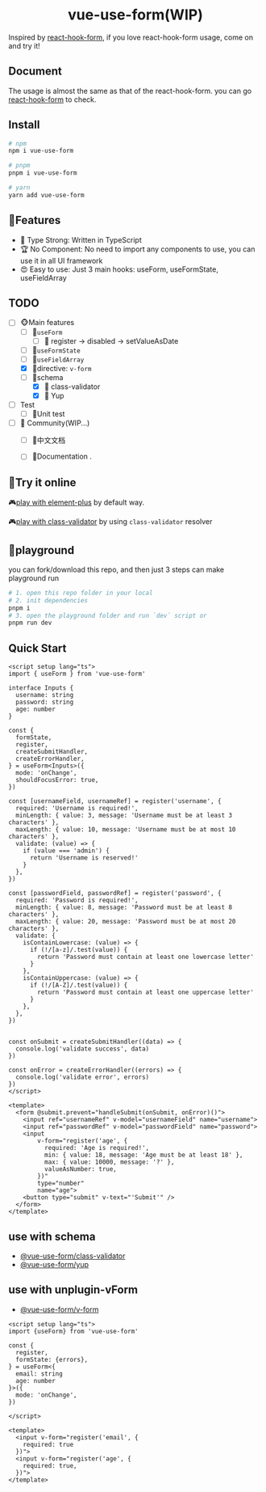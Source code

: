 <h1 align="center">
vue-use-form(WIP)
</h1>

Inspired by [react-hook-form](https://react-hook-form.com/), if you love react-hook-form usage, come on and try it!

## Document

The usage is almost the same as that of the react-hook-form. you can go [react-hook-form](https://react-hook-form.com/) to check.

## Install

```bash
# npm
npm i vue-use-form

# pnpm
pnpm i vue-use-form

# yarn
yarn add vue-use-form
```

## 🚀Features
- 🦾 Type Strong: Written in TypeScript
- 🏆 No Component: No need to import any components to use, you can use it in all UI framework
- 😍 Easy to use: Just 3 main hooks: useForm, useFormState, useFieldArray

## TODO

- [ ] 🐵Main features
    - [ ] 🍉`useForm`
      - [ ] 🍎 register -> disabled -> setValueAsDate
    - [ ] 🍊`useFormState`
    - [ ] 🍋`useFieldArray`
    - [x] 🥝directive: `v-form`
    - [ ] 🍎schema
        - [x] 🍵 class-validator
        - [x] 🍶 Yup
- [ ] Test
    - [ ] 🐯Unit test
- [ ] 🐼 Community(WIP...)
  - [ ] 🎋中文文档
  - [ ] 📖Documentation .


## 🎁Try it online
🎮[play with element-plus](https://stackblitz.com/edit/vitejs-vite-typsyz?file=src%2Fmain.ts,src%2FApp.vue,package.json&terminal=dev) by default way.

🎮[play with class-validator](https://stackblitz.com/edit/vitejs-vite-foumka?file=src%2FApp.vue,vite.config.ts,src%2Fmain.ts,package.json,src%2Fenv.d.ts&terminal=dev) by using `class-validator` resolver

## 🚣playground
you can fork/download this repo, and then just 3 steps can make playground run
```bash
# 1. open this repo folder in your local
# 2. init dependencies
pnpm i
# 3. open the playground folder and run `dev` script or
pnpm run dev
```

## Quick Start

```vue
<script setup lang="ts">
import { useForm } from 'vue-use-form'

interface Inputs {
  username: string
  password: string
  age: number
}

const {
  formState,
  register,
  createSubmitHandler,
  createErrorHandler,
} = useForm<Inputs>({
  mode: 'onChange',
  shouldFocusError: true,
})

const [usernameField, usernameRef] = register('username', {
  required: 'Username is required!',
  minLength: { value: 3, message: 'Username must be at least 3 characters' },
  maxLength: { value: 10, message: 'Username must be at most 10 characters' },
  validate: (value) => {
    if (value === 'admin') {
      return 'Username is reserved!'
    }
  },
})

const [passwordField, passwordRef] = register('password', {
  required: 'Password is required!',
  minLength: { value: 8, message: 'Password must be at least 8 characters' },
  maxLength: { value: 20, message: 'Password must be at most 20 characters' },
  validate: {
    isContainLowercase: (value) => {
      if (!/[a-z]/.test(value)) {
        return 'Password must contain at least one lowercase letter'
      }
    },
    isContainUppercase: (value) => {
      if (!/[A-Z]/.test(value)) {
        return 'Password must contain at least one uppercase letter'
      }
    },
  },
})


const onSubmit = createSubmitHandler((data) => {
  console.log('validate success', data)
})

const onError = createErrorHandler((errors) => {
  console.log('validate error', errors)
})
</script>

<template>
  <form @submit.prevent="handleSubmit(onSubmit, onError)()">
    <input ref="usernameRef" v-model="usernameField" name="username">
    <input ref="passwordRef" v-model="passwordField" name="password">
    <input 
        v-form="register('age', {
          required: 'Age is required!',
          min: { value: 18, message: 'Age must be at least 18' },
          max: { value: 10000, message: '?' },
          valueAsNumber: true,
        })" 
        type="number" 
        name="age">
    <button type="submit" v-text="'Submit'" />
  </form>
</template>
```

## use with schema
- [@vue-use-form/class-validator](https://github.com/vue-use-form/vue-use-form/tree/master/packages/resolver-class-validator)
- [@vue-use-form/yup](https://github.com/vue-use-form/vue-use-form/tree/master/packages/resolver-yup)

## use with unplugin-vForm
- [@vue-use-form/v-form](https://github.com/vue-use-form/vue-use-form/tree/master/packages/unplugin-vForm)
```vue
<script setup lang="ts">
import {useForm} from 'vue-use-form'

const {
  register,
  formState: {errors},
} = useForm<{
  email: string
  age: number
}>({
  mode: 'onChange',
})

</script>

<template>
  <input v-form="register('email', {
    required: true
  })">
  <input v-form="register('age', {
    required: true,
  })">
</template>
```
